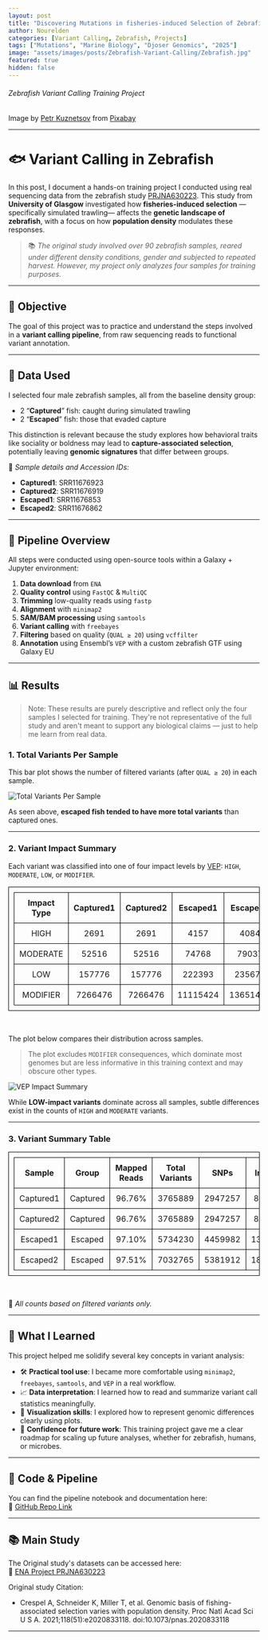 ```yaml
---
layout: post
title: "Discovering Mutations in fisheries-induced Selection of Zebrafish"
author: Nourelden
categories: [Variant Calling, Zebrafish, Projects]
tags: ["Mutations", "Marine Biology", "Djoser Genomics", "2025"]
image: "assets/images/posts/Zebrafish-Variant-Calling/Zebrafish.jpg"
featured: true
hidden: false
---
```


###### Zebrafish Variant Calling Training Project

Image by <a href="https://pixabay.com/users/kuznetsov_peter-15644238/?utm_source=link-attribution&utm_medium=referral&utm_campaign=image&utm_content=4996610">Petr Kuznetsov</a> from <a href="https://pixabay.com//?utm_source=link-attribution&utm_medium=referral&utm_campaign=image&utm_content=4996610">Pixabay</a>

---

# 🐟 Variant Calling in Zebrafish

In this post, I document a hands-on training project I conducted using real sequencing data from the zebrafish study [PRJNA630223](https://www.ebi.ac.uk/ena/browser/view/PRJNA630223). This study from **University of Glasgow** investigated how **fisheries-induced selection** —specifically simulated trawling— affects the **genetic landscape of zebrafish**, with a focus on how **population density** modulates these responses.

> 📚 _The original study involved over 90 zebrafish samples, reared under different density conditions, gender and subjected to repeated harvest. However, my project only analyzes four samples for training purposes._

---

## 🧪 Objective

The goal of this project was to practice and understand the steps involved in a **variant calling pipeline**, from raw sequencing reads to functional variant annotation.

---

## 🧬 Data Used

I selected four male zebrafish samples, all from the baseline density group:

- 2 “**Captured**” fish: caught during simulated trawling
- 2 “**Escaped**” fish: those that evaded capture

This distinction is relevant because the study explores how behavioral traits like sociality or boldness may lead to **capture-associated selection**, potentially leaving **genomic signatures** that differ between groups.

📝 _Sample details and Accession IDs:_

- **Captured1**: SRR11676923
- **Captured2**: SRR11676919
- **Escaped1**: SRR11676853
- **Escaped2**: SRR11676862

---

## 🔬 Pipeline Overview

All steps were conducted using open-source tools within a Galaxy + Jupyter environment:

1. **Data download** from `ENA`
2. **Quality control** using `FastQC` & `MultiQC`
3. **Trimming** low-quality reads using `fastp`
4. **Alignment** with `minimap2`
5. **SAM/BAM processing** using `samtools`
6. **Variant calling** with `freebayes`
7. **Filtering** based on quality (`QUAL ≥ 20`) using `vcffilter`
8. **Annotation** using Ensembl’s `VEP` with a custom zebrafish GTF using Galaxy EU

---

## 📊 Results

> Note: These results are purely descriptive and reflect only the four samples I selected for training. They're not representative of the full study and aren't meant to support any biological claims — just to help me learn from real data.

### 1. Total Variants Per Sample

This bar plot shows the number of filtered variants (after `QUAL ≥ 20`) in each sample.

![Total Variants Per Sample](/assets/images/posts/Zebrafish-Variant-Calling/Total_Variants_per_Sample.png)

As seen above, **escaped fish tended to have more total variants** than captured ones.

---

### 2. Variant Impact Summary

Each variant was classified into one of four impact levels by [VEP](https://www.ensembl.org/info/genome/variation/prediction/predicted_data.html): `HIGH`, `MODERATE`, `LOW`, or `MODIFIER`.

| Impact Type | Captured1 | Captured2 | Escaped1 | Escaped2 |
| ----------- | --------- | --------- | -------- | -------- |
| HIGH        | 2691      | 2691      | 4157     | 4084     |
| MODERATE    | 52516     | 52516     | 74768    | 79037    |
| LOW         | 157776    | 157776    | 222393   | 235675   |
| MODIFIER    | 7266476   | 7266476   | 11115424 | 13651472 |

<br />

The plot below compares their distribution across samples.

> The plot excludes `MODIFIER` consequences, which dominate most genomes but are less informative in this training context and may obscure other types.

![VEP Impact Summary](/assets/images/posts/Zebrafish-Variant-Calling/Variant_Impact_Across_Samples.png)

While **LOW-impact variants** dominate across all samples, subtle differences exist in the counts of `HIGH` and `MODERATE` variants.

---

### 3. Variant Summary Table

| Sample    | Group    | Mapped Reads | Total Variants | SNPs    | Indels |
| --------- | -------- | ------------ | -------------- | ------- | ------ |
| Captured1 | Captured | 96.76%       | 3765889        | 2947257 | 83926  |
| Captured2 | Captured | 96.76%       | 3765889        | 2947257 | 83926  |
| Escaped1  | Escaped  | 97.10%       | 5734230        | 4459982 | 135088 |
| Escaped2  | Escaped  | 97.51%       | 7032765        | 5381912 | 189612 |

<br />

📌 _All counts based on filtered variants only._

---

## 🧠 What I Learned

This project helped me solidify several key concepts in variant analysis:

- 🛠️ **Practical tool use**: I became more comfortable using `minimap2`, `freebayes`, `samtools`, and `VEP` in a real workflow.
- 📈 **Data interpretation**: I learned how to read and summarize variant call statistics meaningfully.
- 🎨 **Visualization skills**: I explored how to represent genomic differences clearly using plots.
- 🧭 **Confidence for future work**: This training project gave me a clear roadmap for scaling up future analyses, whether for zebrafish, humans, or microbes.

---

## 📂 Code & Pipeline

You can find the pipeline notebook and documentation here:  
🔗 [GitHub Repo Link](https://github.com/DjoserGenomics/Zebrafish-Variant-Calling)

---

## 📚 Main Study

The Original study's datasets can be accessed here:  
🔗 [ENA Project PRJNA630223](https://www.ebi.ac.uk/ena/browser/view/PRJNA630223)

Original study Citation:

- Crespel A, Schneider K, Miller T, et al. Genomic basis of fishing-associated selection varies with population density. Proc Natl Acad Sci U S A. 2021;118(51):e2020833118. doi:10.1073/pnas.2020833118

---

<style>
table, th, td {
    border: 1px solid black;
    border-collapse: collapse;
    padding: 10px;
    text-align: center;
}
</style>

